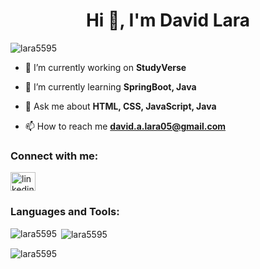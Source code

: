 <h1 align="center">Hi 👋, I'm David Lara</h1>

<p align="left"> <img src="https://komarev.com/ghpvc/?username=lara5595&label=Profile%20views&color=0e75b6&style=flat" alt="lara5595" /> </p>

- 🔭 I’m currently working on **StudyVerse**

- 🌱 I’m currently learning **SpringBoot, Java**

- 💬 Ask me about **HTML, CSS, JavaScript, Java**

- 📫 How to reach me **david.a.lara05@gmail.com**

<h3 align="left">Connect with me:</h3>
<p align="left">
<a href="https://linkedin.com/in/linkedin.com/in/david-lara-03908116b" target="blank"><img align="center" src="https://raw.githubusercontent.com/rahuldkjain/github-profile-readme-generator/master/src/images/icons/Social/linked-in-alt.svg" alt="linkedin.com/in/david-lara-03908116b" height="30" width="40" /></a>
</p>

<h3 align="left">Languages and Tools:</h3>


<p><img align="left" src="https://github-readme-stats.vercel.app/api/top-langs?username=lara5595&show_icons=true&locale=en&layout=compact" alt="lara5595" /></p>

<p>&nbsp;<img align="center" src="https://github-readme-stats.vercel.app/api?username=lara5595&show_icons=true&locale=en" alt="lara5595" /></p>

<p><img align="center" src="https://github-readme-streak-stats.herokuapp.com/?user=lara5595&" alt="lara5595" /></p>
